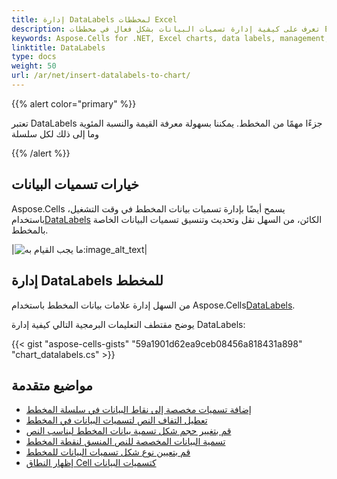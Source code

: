 ```yaml
---
title: إدارة DataLabels لمخططات Excel
description: تعرف على كيفية إدارة تسميات البيانات بشكل فعال في مخططات Excel باستخدام Aspose.Cells for .NET. يغطي دليلنا الشامل مهام الإدارة المختلفة، بما في ذلك إضافة التسميات وإزالتها وتعديلها لتحسين إمكانية قراءة المخطط وسهولة استخدامه.
keywords: Aspose.Cells for .NET, Excel charts, data labels, management, readability, usability, adding, removing, modifying.
linktitle: DataLabels
type: docs
weight: 50
url: /ar/net/insert-datalabels-to-chart/
---
```

{{% alert color="primary" %}}

تعتبر DataLabels جزءًا مهمًا من المخطط.
يمكننا بسهولة معرفة القيمة والنسبة المئوية وما إلى ذلك لكل سلسلة

{{% /alert %}}

##  **خيارات تسميات البيانات**
 Aspose.Cells يسمح أيضًا بإدارة تسميات بيانات المخطط في وقت التشغيل، باستخدام[DataLabels](https://reference.aspose.com/cells/net/aspose.cells.charts/datalabels/) الكائن، من السهل نقل وتحديث وتنسيق تسميات البيانات الخاصة بالمخطط.

|![ما يجب القيام به:image_alt_text](chart_datalabels.png)|

##  **إدارة DataLabels للمخطط**
 من السهل إدارة علامات بيانات المخطط باستخدام Aspose.Cells[DataLabels](https://reference.aspose.com/cells/net/aspose.cells.charts/datalabels/).

يوضح مقتطف التعليمات البرمجية التالي كيفية إدارة DataLabels:


{{< gist "aspose-cells-gists" "59a1901d62ea9ceb08456a818431a898" "chart_datalabels.cs" >}}

##  **مواضيع متقدمة**
- [إضافة تسميات مخصصة إلى نقاط البيانات في سلسلة المخطط](/cells/ar/net/adding-custom-labels-to-data-points-in-the-series-of-the-chart/)
- [تعطيل التفاف النص لتسميات البيانات في المخطط](/cells/ar/net/disable-text-wrapping-for-data-labels-of-the-chart/)
- [قم بتغيير حجم شكل تسمية بيانات المخطط ليناسب النص](/cells/ar/net/resize-chart-s-data-label-shape-to-fit-text/)
- [تسمية البيانات المخصصة للنص المنسق لنقطة المخطط](/cells/ar/net/rich-text-custom-data-label-of-chart-point/)
- [قم بتعيين نوع شكل تسميات البيانات للمخطط](/cells/ar/net/set-the-shape-type-of-data-labels-of-chart/)
- [إظهار النطاق Cell كتسميات البيانات](/cells/ar/net/showing-cell-range-as-the-data-labels/)
